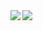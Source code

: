 <img align="left" src="https://github-readme-stats-jwattik.vercel.app/api?username=jwattik&show_icons=true&hide_border=true&theme=dark&langs_count=8&include_all_commits=true&range=is_up_to_date" />

<img align="left" src="https://github-readme-stats-jwattik.vercel.app/api/wakatime?username=jwattik&theme=dark&hide_border=true">

<!--
**jwattik/jwattik** is a ✨ _special_ ✨ repository because its `README.md` (this file) appears on your GitHub profile.

Here are some ideas to get you started:

- 🔭 I’m currently working on ...
- 🌱 I’m currently learning ...
- 👯 I’m looking to collaborate on ...
- 🤔 I’m looking for help with ...
- 💬 Ask me about ...
- 📫 How to reach me: ...
- 😄 Pronouns: ...
- ⚡ Fun fact: ...
-->
